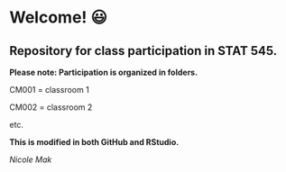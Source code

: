 # Welcome! :smiley:

## Repository for class participation in STAT 545.

**Please note: Participation is organized in folders.**

CM001 = classroom 1

CM002 = classroom 2

etc.


**This is modified in both GitHub and RStudio.**


*Nicole Mak*
